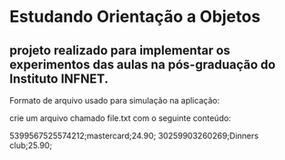 # Estudando Orientação a Objetos

## projeto realizado para implementar os experimentos das aulas na pós-graduação do Instituto INFNET.

Formato de arquivo usado para simulação na aplicação:

crie um arquivo chamado file.txt com o seguinte conteúdo:

5399567525574212;mastercard;24.90;
30259903260269;Dinners club;25.90;
